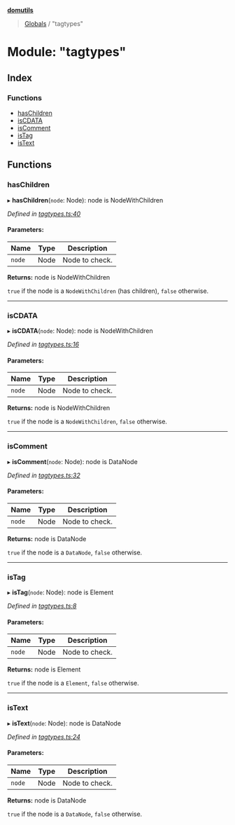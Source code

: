 **[domutils](../README.md)**

> [Globals](../README.md) / "tagtypes"

# Module: "tagtypes"

## Index

### Functions

-   [hasChildren](_tagtypes_.md#haschildren)
-   [isCDATA](_tagtypes_.md#iscdata)
-   [isComment](_tagtypes_.md#iscomment)
-   [isTag](_tagtypes_.md#istag)
-   [isText](_tagtypes_.md#istext)

## Functions

### hasChildren

▸ **hasChildren**(`node`: Node): node is NodeWithChildren

_Defined in [tagtypes.ts:40](https://github.com/fb55/domutils/blob/3813e44/src/tagtypes.ts#L40)_

#### Parameters:

| Name   | Type | Description    |
| ------ | ---- | -------------- |
| `node` | Node | Node to check. |

**Returns:** node is NodeWithChildren

`true` if the node is a `NodeWithChildren` (has children), `false` otherwise.

---

### isCDATA

▸ **isCDATA**(`node`: Node): node is NodeWithChildren

_Defined in [tagtypes.ts:16](https://github.com/fb55/domutils/blob/3813e44/src/tagtypes.ts#L16)_

#### Parameters:

| Name   | Type | Description    |
| ------ | ---- | -------------- |
| `node` | Node | Node to check. |

**Returns:** node is NodeWithChildren

`true` if the node is a `NodeWithChildren`, `false` otherwise.

---

### isComment

▸ **isComment**(`node`: Node): node is DataNode

_Defined in [tagtypes.ts:32](https://github.com/fb55/domutils/blob/3813e44/src/tagtypes.ts#L32)_

#### Parameters:

| Name   | Type | Description    |
| ------ | ---- | -------------- |
| `node` | Node | Node to check. |

**Returns:** node is DataNode

`true` if the node is a `DataNode`, `false` otherwise.

---

### isTag

▸ **isTag**(`node`: Node): node is Element

_Defined in [tagtypes.ts:8](https://github.com/fb55/domutils/blob/3813e44/src/tagtypes.ts#L8)_

#### Parameters:

| Name   | Type | Description    |
| ------ | ---- | -------------- |
| `node` | Node | Node to check. |

**Returns:** node is Element

`true` if the node is a `Element`, `false` otherwise.

---

### isText

▸ **isText**(`node`: Node): node is DataNode

_Defined in [tagtypes.ts:24](https://github.com/fb55/domutils/blob/3813e44/src/tagtypes.ts#L24)_

#### Parameters:

| Name   | Type | Description    |
| ------ | ---- | -------------- |
| `node` | Node | Node to check. |

**Returns:** node is DataNode

`true` if the node is a `DataNode`, `false` otherwise.
